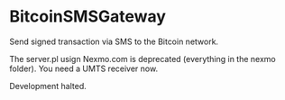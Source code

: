 BitcoinSMSGateway
=================

Send signed transaction via SMS to the Bitcoin network.

The server.pl usign Nexmo.com is deprecated (everything in the nexmo folder).
You need a UMTS receiver now.

Development halted.
